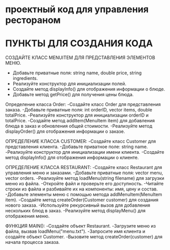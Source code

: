 # проектный код для управления рестораном
# ПУНКТЫ ДЛЯ СОЗДАНИЯ КОДА 
СОЗДАЙТЕ КЛАСС MENUITEM ДЛЯ ПРЕДСТАВЛЕНИЯ ЭЛЕМЕНТОВ МЕНЮ.
 - Добавьте приватные поля: string name, double price, string ingredients.
 - Реализуйте конструктор для инициализации полей.
 - Создайте метод displayInfo() для отображения информации о блюде.
 - Добавьте метод getPrice() для получения цены блюда.
   
Определение класса Order:
-Создайте класс Order для представления заказа.
-Добавьте приватные поля: int orderID, vector<MenuItem> items, double totalPrice.
-Реализуйте конструктор для инициализации orderID и totalPrice.
-Создайте метод addItem(MenuItem item) для добавления блюда в заказ и обновления общей стоимости.
-Реализуйте метод displayOrder() для отображения информации о заказе.

ОПРЕДЕЛЕНИЕ КЛАССА CUSTOMER:
-Создайте класс Customer для представления клиента.
-Добавьте приватное поле: string name.
-Реализуйте конструктор для инициализации имени клиента.
-Создайте метод displayInfo() для отображения информации о клиенте.

ОПРЕДЕЛЕНИЕ КЛАССА RESTAURANT:
-Создайте класс Restaurant для управления меню и заказами.
-Добавьте приватные поля: vector<MenuItem> menu, vector<Order> orders.
-Реализуйте метод loadMenu(string filename) для загрузки меню из файла.
-Откройте файл и проверьте его доступность.
-Читайте строки из файла и разбивайте их на компоненты: имя, цену и состав.
-Добавьте элементы меню с помощью метода addMenuItem(MenuItem item).
-Создайте метод createOrder(Customer customer) для создания нового заказа.
-Используйте рекурсивный вызов для добавления нескольких блюд в заказ.
-Реализуйте метод displayMenu() для отображения меню.

ФУНКЦИЯ MAIN():
-Создайте объект Restaurant.
-Загрузите меню из файла, вызвав loadMenu("menu.txt").
-Запросите имя клиента и создайте объект Customer.
-Вызовите метод createOrder(customer) для начала процесса заказа.
